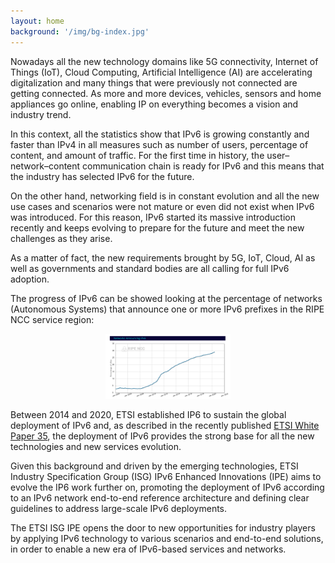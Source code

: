 ```yaml
---
layout: home
background: '/img/bg-index.jpg'
---
```


Nowadays all the new technology domains like 5G connectivity, Internet of Things (IoT), Cloud Computing, Artificial Intelligence (AI) are accelerating digitalization and many things that were previously not connected are getting connected. As more and more devices, vehicles, sensors and home appliances go online, enabling IP on everything becomes a vision and industry trend.

In this context, all the statistics show that IPv6 is growing constantly and faster than IPv4 in all measures such as number of users, percentage of content, and amount of traffic. For the first time in history, the user–network–content communication chain is ready for IPv6 and this means that the industry has selected IPv6 for the future.

On the other hand, networking field is in constant evolution and all the new use cases and scenarios were not mature or even did not exist when IPv6 was introduced. For this reason, IPv6 started its massive introduction recently and keeps evolving to prepare for the future and meet the new challenges as they arise.

As a matter of fact, the new requirements brought by 5G, IoT, Cloud, AI as well as governments and standard bodies are all calling for full IPv6 adoption.

The progress of IPv6 can be showed looking at the percentage of networks (Autonomous Systems) that announce one or more IPv6 prefixes in the RIPE NCC service region:

<p align="center">
  <img width=200 src="./img/IPE_graphic.png">
</p>

Between 2014 and 2020, ETSI established IP6 to sustain the global deployment of IPv6 and, as described in the recently published [ETSI White Paper 35](https://www.etsi.org/images/files/ETSIWhitePapers/etsi_WP35_IPv6_Best_Practices_Benefits_Transition_Challenges_and_the_Way_Forward.pdf), the deployment of IPv6 provides the strong base for all the new technologies and new services evolution.

Given this background and driven by the emerging technologies, ETSI Industry Specification Group (ISG) IPv6 Enhanced Innovations (IPE) aims to evolve the IP6 work further on, promoting the deployment of IPv6 according to an IPv6 network end-to-end reference architecture and defining clear guidelines to address large-scale IPv6 deployments. 

The ETSI ISG IPE opens the door to new opportunities for industry players by applying IPv6 technology to various scenarios and end-to-end solutions, in order to enable a new era of IPv6-based services and networks.